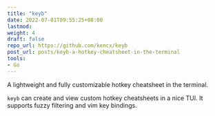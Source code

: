 ```yaml
---
title: "keyb"
date: 2022-07-01T09:55:25+08:00
lastmod:
weight: 4
draft: false
repo_url: https://github.com/kencx/keyb
post_url: posts/keyb-a-hotkey-cheatsheet-in-the-terminal
tools:
- Go
---
```


A lightweight and fully customizable hotkey cheatsheet in the terminal.
<!--more-->
`keyb` can create and view custom hotkey cheatsheets in a nice TUI. It supports
fuzzy filtering and vim key bindings.
